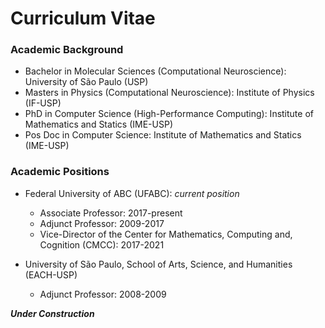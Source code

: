 # Curriculum Vitae

### Academic Background

- Bachelor in Molecular Sciences (Computational Neuroscience): University of São Paulo (USP)
- Masters in Physics (Computational Neuroscience): Institute of Physics (IF-USP) 
- PhD in Computer Science (High-Performance Computing): Institute of Mathematics and Statics (IME-USP)
- Pos Doc in Computer Science: Institute of Mathematics and Statics (IME-USP)

### Academic Positions

- Federal University of ABC (UFABC): *current position*
  - Associate Professor: 2017-present  
  - Adjunct Professor: 2009-2017
  - Vice-Director of the Center for Mathematics, Computing and, Cognition (CMCC): 2017-2021
 

- University of São Paulo, School of Arts, Science, and Humanities (EACH-USP)
  - Adjunct Professor: 2008-2009
  
***Under Construction***